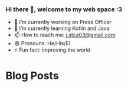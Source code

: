 ### Hi there 👋, welcome to my web space :3

<!--
**LeonStyven/LeonStyven** is a ✨ _special_ ✨ repository because its `README.md` (this file) appears on your GitHub profile.

Here are some ideas to get you started:
-->
- 🔭 I’m currently working on Press Officer
- 🌱 I’m currently learning Kotlin and Java
- 📫 How to reach me: j.stca03@gmail.com
- 😄 Pronouns: He/His/El
- ⚡ Fun fact: improving the world

# Blog Posts
<!-- BLOG-POST-LIST:START -->
<!-- BLOG-POST-LIST:END -->
